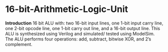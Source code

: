 # 16-bit-Arithmetic-Logic-Unit

**Introduction**
16 bit ALU with: two 16-bit input lines, one 1-bit input carry line, one 2-bit
opcode line, one 1-bit carry out line, and a 16-bit output line. This ALU is synthesized using Verilog and
simulated/ tested using ModelSim. The ALU performs four operations: add, subtract, bitwise XOR, and 2’s
complement.

